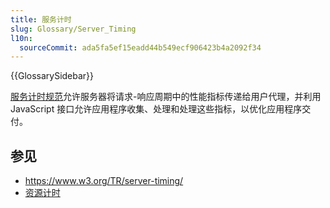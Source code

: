 ```yaml
---
title: 服务计时
slug: Glossary/Server_Timing
l10n:
  sourceCommit: ada5fa5ef15eadd44b549ecf906423b4a2092f34
---
```


{{GlossarySidebar}}

[服务计时规范](https://www.w3.org/TR/server-timing/)允许服务器将请求-响应周期中的性能指标传递给用户代理，并利用 JavaScript 接口允许应用程序收集、处理和处理这些指标，以优化应用程序交付。

## 参见

- <https://www.w3.org/TR/server-timing/>
- [资源计时](https://www.w3.org/TR/resource-timing/)
